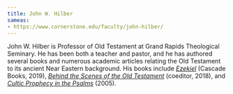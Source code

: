 ```yaml
---
title: John W. Hilber
sameas: 
- https://www.cornerstone.edu/faculty/john-hilber/
---
```

John W. Hilber is Professor of Old Testament at Grand Rapids Theological Seminary. He has been both a teacher and pastor, and he has authored several books and numerous academic articles relating the Old Testament to its ancient Near Eastern background. His books include [*Ezekiel*](https://www.amazon.com/Ezekiel-John-W-Hilber/dp/1498294235/ref=sr_1_4?qid=1636683556&qsid=147-1499668-3729233&refinements=p_27%3AJohn+Hilber&s=books&sr=1-4&sres=0801097754%2CB005HKW6PU%2C1532676212%2C1498294219%2C1532676220%2C3525570864%2C3110184400%2C0310492106%2CB007IJY9YO%2CB019EIZWZG%2C0912919027%2CB00J2EQ64E%2CB01CKOAQIO) (Cascade Books, 2019), [*Behind the Scenes of the Old Testament*](https://www.amazon.com/Behind-Scenes-Old-Testament-Historical/dp/0801097754/ref=sr_1_1?qid=1636683556&qsid=147-1499668-3729233&refinements=p_27%3AJohn+Hilber&s=books&sr=1-1&sres=0801097754%2CB005HKW6PU%2C1532676212%2C1498294219%2C1532676220%2C3525570864%2C3110184400%2C0310492106%2CB007IJY9YO%2CB019EIZWZG%2C0912919027%2CB00J2EQ64E%2CB01CKOAQIO) (coeditor, 2018), and [*Cultic Prophecy in the Psalms*](https://www.amazon.com/Cultic-Prophecy-Psalms-John-Hilber/dp/3110184400/ref=sr_1_7?qid=1636683556&qsid=147-1499668-3729233&refinements=p_27%3AJohn+Hilber&s=books&sr=1-7&sres=0801097754%2CB005HKW6PU%2C1532676212%2C1498294219%2C1532676220%2C3525570864%2C3110184400%2C0310492106%2CB007IJY9YO%2CB019EIZWZG%2C0912919027%2CB00J2EQ64E%2CB01CKOAQIO) (2005). 
